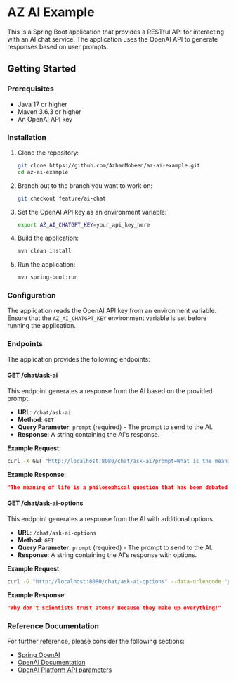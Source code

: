 # AZ AI Example

This is a Spring Boot application that provides a RESTful API for interacting with an AI chat service. The application uses the OpenAI API to generate responses based on user prompts.

## Getting Started

### Prerequisites

- Java 17 or higher
- Maven 3.6.3 or higher
- An OpenAI API key

### Installation

1. Clone the repository:
   ```sh
   git clone https://github.com/AzharMobeen/az-ai-example.git
   cd az-ai-example
   ```
2. Branch out to the branch you want to work on:
   ```sh
   git checkout feature/ai-chat
   ```

3. Set the OpenAI API key as an environment variable:
   ```sh
   export AZ_AI_CHATGPT_KEY=your_api_key_here
   ```

4. Build the application:
   ```sh
   mvn clean install
   ```

5. Run the application:
   ```sh
   mvn spring-boot:run
   ```

### Configuration

The application reads the OpenAI API key from an environment variable. Ensure that the `AZ_AI_CHATGPT_KEY` environment variable is set before running the application.

### Endpoints

The application provides the following endpoints:

#### GET /chat/ask-ai

This endpoint generates a response from the AI based on the provided prompt.

- **URL**: `/chat/ask-ai`
- **Method**: `GET`
- **Query Parameter**: `prompt` (required) - The prompt to send to the AI.
- **Response**: A string containing the AI's response.

**Example Request**:
```sh
curl -X GET "http://localhost:8080/chat/ask-ai?prompt=What is the meaning of life?"
```

**Example Response**:
```json
"The meaning of life is a philosophical question that has been debated for centuries. Some believe it is to seek happiness and fulfillment, while others think it is to fulfill a higher purpose or destiny."
```

#### GET /chat/ask-ai-options

This endpoint generates a response from the AI with additional options.

- **URL**: `/chat/ask-ai-options`
- **Method**: `GET`
- **Query Parameter**: `prompt` (required) - The prompt to send to the AI.
- **Response**: A string containing the AI's response with options.

**Example Request**:
```sh
curl -G "http://localhost:8080/chat/ask-ai-options" --data-urlencode "prompt=Tell me a joke."
```

**Example Response**:
```json
"Why don't scientists trust atoms? Because they make up everything!"
```

### Reference Documentation

For further reference, please consider the following sections:

- [Spring OpenAI](https://docs.spring.io/spring-ai/reference/api/chat/openai-chat.html)
- [OpenAI Documentation](https://platform.openai.com/docs/overview)
- [OpenAI Platform API parameters](https://platform.openai.com/docs/api-reference/chat/create)
